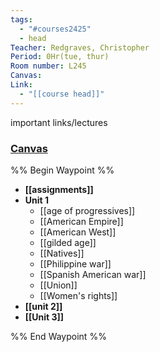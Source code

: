 ```yaml
---
tags:
  - "#courses2425"
  - head
Teacher: Redgraves, Christopher
Period: 0Hr(tue, thur)
Room number: L245
Canvas: 
Link:
  - "[[course head]]"
---
```

important links/lectures
### [Canvas](https://collin.instructure.com/courses/934124)

%% Begin Waypoint %%
- **[[assignments]]**
- **Unit 1**
	- [[age of progressives]]
	- [[American Empire]]
	- [[American West]]
	- [[gilded age]]
	- [[Natives]]
	- [[Philippine war]]
	- [[Spanish American war]]
	- [[Union]]
	- [[Women's rights]]
- **[[unit 2]]**
- **[[Unit 3]]**

%% End Waypoint %%



 
 
 